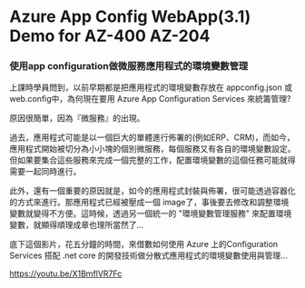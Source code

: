 ﻿# Azure App Config WebApp(3.1) Demo for AZ-400 AZ-204
### 使用app configuration做微服務應用程式的環境變數管理
上課時學員問到，以前早期都是把應用程式的環境變數存放在 appconfig.json 或 web.config中，為何現在要用 Azure App Configuration Services 來統籌管理? 

原因很簡單，因為『微服務』的出現。

過去，應用程式可能是以一個巨大的單體進行佈署的(例如ERP、CRM)，而如今，應用程式開始被切分為小小塊的個別微服務，每個服務又有各自的環境變數設定。但如果要集合這些服務來完成一個完整的工作，配置環境變數的這個任務可能就得需要一起同時進行。

此外，還有一個重要的原因就是，如今的應用程式封裝與佈署，很可能透過容器化的方式來進行。那應用程式已經被壓成一個 image了，事後要去修改和調整環境變數就變得不方便。這時候，透過另一個統一的 "環境變數管理服務" 來配置環境變數，就顯得順理成章也理所當然了...

底下這個影片，花五分鐘的時間，來借數如何使用 Azure 上的Configuration Services 搭配 .net core 的開發技術做分散式應用程式的環境變數使用與管理...

https://youtu.be/X1BmflVR7Fc

